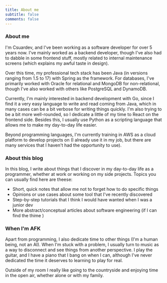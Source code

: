 ```yaml
---
title: About me
subtitle: false
comments: false
---
```


### About me

I'm Csuardev, and I've been working as a software developer for over 5 years now. I've mainly worked as a backend developer, though I've also had to dabble in some frontend stuff, mostly related to internal maintenance screens (which explains my awful taste in design).

Over this time, my professional tech stack has been Java (in versions ranging from 1.5 to 17) with Spring as the framework. For databases, I've primarily worked with Oracle for relational and MongoDB for non-relational, though I've also worked with others like PostgreSQL and DynamoDB.

Currently, I'm mainly interested in backend development with Go, since I find it a very easy language to write and read coming from Java, which in many cases can be a bit verbose for writing things quickly. I'm also trying to be a bit more well-rounded, so I dedicate a little of my time to React on the frontend side. Besides this, I usually use Python as a scripting language that allows me to make my day-to-day life easier.

Beyond programming languages, I'm currently training in AWS as a cloud platform to develop projects on (I already use it in my job, but there are many services that I haven't had the opportunity to use).

### About this blog

In this blog, I write about things that I discover in my day-to-day life as a programmer, whether at work or working on my side projects. Topics you can usually find here are theese:

- Short, quick notes that allow me not to forget how to do specific things
- Opinions or use cases about some tool that I've recently discovered
- Step-by-step tutorials that I think I would have wanted when I was a junior dev
- More abstract/conceptual articles about software engineering (if I can find the thime )
### When I'm AFK

Apart from programming, I also dedicate time to other things (I'm a human being, not an AI). When I'm stuck with a problem, I usually turn to music as a way to disconnect and see things from another perspective. I play the guitar, and I have a piano that I bang on when I can, although I've never dedicated the time it deserves to learning to play for real.

Outside of my room I really like going to the countryside and enjoying time in the open air, whether alone or with my family.
